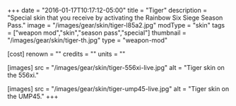 +++
date = "2016-01-17T10:17:12-05:00"
title = "Tiger"
description = "Special skin that you receive by activating the Rainbow Six Siege Season Pass."
image = "/images/gear/skin/tiger-l85a2.jpg"
modType = "skin"
tags = ["weapon mod","skin","season pass","special"]
thumbnail = "/images/gear/skin/tiger-th.jpg"
type = "weapon-mod"

[cost]
  renown = ""
  credits = ""
  units = ""

[images]
  src = "/images/gear/skin/tiger-556xi-live.jpg"
  alt = "Tiger skin on the 556xi."

[images]
  src = "/images/gear/skin/tiger-ump45-live.jpg"
  alt = "Tiger skin on the UMP45."
+++

